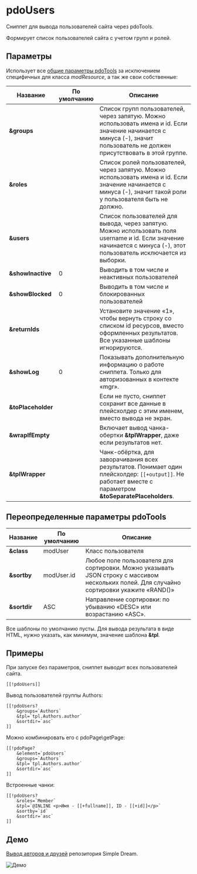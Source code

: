 # pdoUsers

Сниппет для вывода пользователей сайта через pdoTools.

Формирует список пользователей сайта с учетом групп и ролей.

## Параметры

Использует все [общие параметры pdoTools][1] за исключением специфичных для класса *modResource*, а так же свои собственные:

| Название           | По умолчанию | Описание                                                                                                                                                                     |
| ------------------ | ------------ | ---------------------------------------------------------------------------------------------------------------------------------------------------------------------------- |
| **&groups**        |              | Список групп пользователей, через запятую. Можно использовать имена и id. Если значение начинается с минуса (-), значит пользователь не должен присутствовать в этой группе. |
| **&roles**         |              | Список ролей пользователей, через запятую. Можно использовать имена и id. Если значение начинается с минуса (-), значит такой роли у пользователя быть не должно.            |
| **&users**         |              | Список пользователей для вывода, через запятую. Можно использовать поля username и id. Если значение начинается с минуса (-), этот пользователь исключается из выборки.      |
| **&showInactive**  | 0            | Выводить в том числе и неактивных пользователей                                                                                                                              |
| **&showBlocked**   | 0            | Выводить в том числе и блокированных пользователей                                                                                                                           |
| **&returnIds**     |              | Установите значение «1», чтобы вернуть строку со списком id ресурсов, вместо оформленных результатов. Все указанные шаблоны игнорируются.                                    |
| **&showLog**       | 0            | Показывать дополнительную информацию о работе сниппета. Только для авторизованных в контекте «mgr».                                                                          |
| **&toPlaceholder** |              | Если не пусто, сниппет сохранит все данные в плейсхолдер с этим именем, вместо вывода не экран.                                                                              |
| **&wrapIfEmpty**   |              | Включает вывод чанка-обертки **&tplWrapper**, даже если результатов нет.                                                                                                     |
| **&tplWrapper**    |              | Чанк-обёртка, для заворачивания всех результатов. Понимает один плейсхолдер: `[[+output]]`. Не работает вместе с параметром **&toSeparatePlaceholders**.                     |

## Переопределенные параметры pdoTools

| Название     | По умолчанию | Описание                                                                                                                                  |
| ------------ | ------------ | ----------------------------------------------------------------------------------------------------------------------------------------- |
| **&class**   | modUser      | Класс пользователя                                                                                                                        |
| **&sortby**  | modUser.id   | Любое поле пользователя для сортировки. Можно указывать JSON строку с массивом нескольких полей. Для случайно сортировки укажите «RAND()» |
| **&sortdir** | ASC          | Направление сортировки: по убыванию «DESC» или возрастанию «ASC».                                                                         |

Все шаблоны по умолчанию пусты. Для вывода результата в виде HTML, нужно указать, как минимум, значение шаблона **&tpl**.

## Примеры

При запуске без параметров, сниппет выводит всех пользователей сайта.

``` modx
[[!pdoUsers]]
```

Вывод пользователей группы Authors:

``` modx
[[!pdoUsers?
    &groups=`Authors`
    &tpl=`tpl.Authors.author`
    &sortdir=`asc`
]]
```

Можно комбинировать его с pdoPage\getPage:

``` modx
[[!pdoPage?
    &element=`pdoUsers`
    &groups=`Authors`
    &tpl=`tpl.Authors.author`
    &sortdir=`asc`
]]
```

Встроенные чанки:

``` modx
[[!pdoUsers?
    &roles=`Member`
    &tpl=`@INLINE <p>Имя - [[+fullname]], ID - [[+id]]</p>`
    &sortby=`id`
    &sortdir=`asc`
]]
```

## Демо

[Вывод авторов и друзей](http://store.simpledream.ru/friends.html) репозитория Simple Dream.

![Демо](https://file.modx.pro/files/b/7/9/b792406326ccd13a79ce417c6e7d2306.png)

[1]: /ru/01_Компоненты/01_pdoTools/04_Общие_параметры.md
